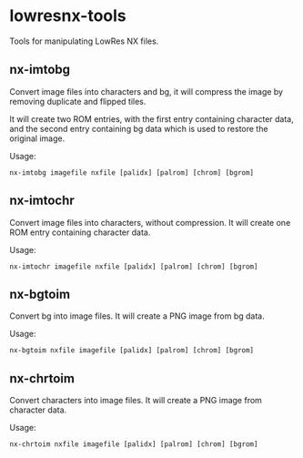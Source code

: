# lowresnx-tools
Tools for manipulating LowRes NX files.

## nx-imtobg
Convert image files into characters and bg, it will compress the image by removing duplicate and flipped tiles.

It will create two ROM entries, with the first entry containing character data, and the second entry containing bg data which is used to restore the original image.

Usage:
```
nx-imtobg imagefile nxfile [palidx] [palrom] [chrom] [bgrom]
```

## nx-imtochr
Convert image files into characters, without compression. It will create one ROM entry containing character data.

Usage:
```
nx-imtochr imagefile nxfile [palidx] [palrom] [chrom] [bgrom]
```

## nx-bgtoim
Convert bg into image files. It will create a PNG image from bg data.

Usage:
```
nx-bgtoim nxfile imagefile [palidx] [palrom] [chrom] [bgrom]
```

## nx-chrtoim
Convert characters into image files. It will create a PNG image from character data.

Usage:
```
nx-chrtoim nxfile imagefile [palidx] [palrom] [chrom] [bgrom]
```

